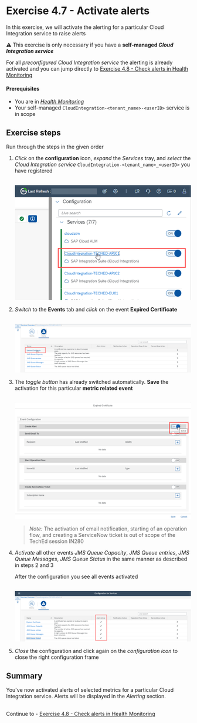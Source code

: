 # Exercise 4.7 - Activate alerts

In this exercise, we will activate the alerting for a particular Cloud Integration service to raise alerts

:warning: This exercise is only necessary if you have a **self-managed *Cloud Integration service***

For all *preconfigured Cloud Integration service* the alerting is already activated and you can jump directly to [Exercise 4.8 - Check alerts in Health Monitoring](/exercises/ex4/ex48/)


#### Prerequisites
- You are in [*Health Monitoring*](https://teched22-cloudalm-003.eu10.alm.cloud.sap/shell/run?sap-ui-app-id=sap.crun.hmapp.ui)
- Your self-managed `CloudIntegration-<tenant_name>-<userID>` service is in scope

## Exercise steps

Run through the steps in the given order

1. *Click* on the **configuration** icon, *expand* the *Services* tray, and *select* the *Cloud Integration service* `CloudIntegration-<tenant_name>_<userID>` you have registered

    <br>![](/exercises/ex4/images/HMSelectConfiguration.png)

2. *Switch* to the **Events** tab and *click* on the event **Expired Certificate**

    <br>![](/exercises/ex4/images/HMConfigSelectEventCertificate.png)

3. The *toggle button* has already switched automatically. **Save** the activation for this particular **metric related event**

    <br>![](/exercises/ex4/images/HMConfigTurnOnEventCertificate.png)
     
    >
    > *Note:* The activation of email notification, starting of an operation flow, and creating a ServiceNow ticket is out of scope of the TechEd session IN280
    > 

4. *Activate* all other events *JMS Queue Capacity*, *JMS Queue entries*, *JMS Queue Messages*, *JMS Queue Status* in the same manner as described in steps 2 and 3

    After the configuration you see all events activated
    
    <br>![](/exercises/ex4/images/HMConfigActiveAlerts.png)

5. *Close* the configuration and click again on the *configuration icon* to close the right configuration frame
   

## Summary

You've now activated alerts of selected metrics for a particular Cloud Integration service. Alerts will be displayed in the *Alerting* section.

<br>Continue to - [Exercise 4.8 - Check alerts in Health Monitoring](/exercises/ex4/ex48/)

